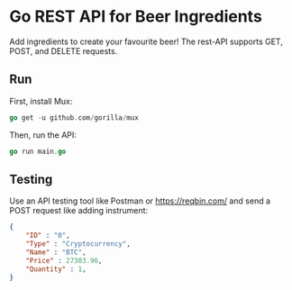 # Go REST API for Beer Ingredients
Add ingredients to create your favourite beer! The rest-API supports GET, POST, and DELETE requests.

## Run

First, install Mux:
```go
go get -u github.com/gorilla/mux
```

Then, run the API:
```go
go run main.go
```

## Testing

Use an API testing tool like Postman or https://reqbin.com/ and send a POST request like adding instrument:

```json
{
	"ID" : "0",
	"Type" : "Cryptocurrency",
	"Name" : "BTC",
	"Price" : 27303.96,
	"Quantity" : 1,
}
```